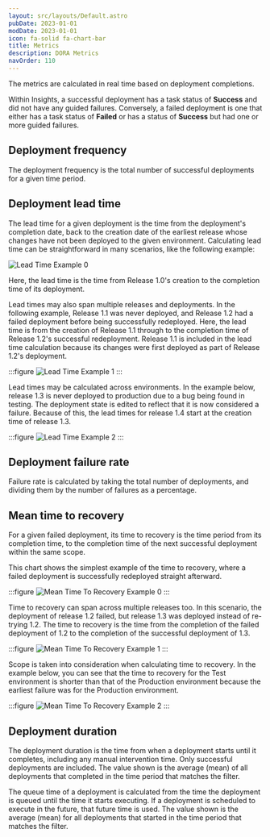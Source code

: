 ```yaml
---
layout: src/layouts/Default.astro
pubDate: 2023-01-01
modDate: 2023-01-01
icon: fa-solid fa-chart-bar
title: Metrics
description: DORA Metrics
navOrder: 110
---
```


The metrics are calculated in real time based on deployment completions.

Within Insights, a successful deployment has a task status of **Success** and did not have any guided failures.  Conversely, a failed deployment is one that either has a task status of **Failed** or has a status of **Success** but had one or more guided failures.

## Deployment frequency

The deployment frequency is the total number of successful deployments for a given time period.

## Deployment lead time

The lead time for a given deployment is the time from the deployment's completion date, back to the creation date of the earliest release whose changes have not been deployed to the given environment.
Calculating lead time can be straightforward in many scenarios, like the following example:

![Lead Time Example 0](/docs/img/insights/images/lead-time-example-0.png) 

Here, the lead time is the time from Release 1.0's creation to the completion time of its deployment.

Lead times may also span multiple releases and deployments.  In the following example, Release 1.1 was never deployed, and Release 1.2 had a failed deployment before being successfully redeployed. Here, the lead time is from the creation of Release 1.1 through to the completion time of Release 1.2's successful redeployment.  Release 1.1 is included in the lead time calculation because its changes were first deployed as part of Release 1.2's deployment.

:::figure
![Lead Time Example 1](/docs/img/insights/images/lead-time-example-1.png)
:::

Lead times may be calculated across environments.  In the example below, release 1.3 is never deployed to production due to a bug being found in testing. The deployment state is edited to reflect that it is now considered a failure.  Because of this, the lead times for release 1.4 start at the creation time of release 1.3.

:::figure
![Lead Time Example 2](/docs/img/insights/images/lead-time-example-2.png)
:::

## Deployment failure rate

Failure rate is calculated by taking the total number of deployments, and dividing them by the number of failures as a percentage.

## Mean time to recovery

For a given failed deployment, its time to recovery is the time period from its completion time, to the completion time of the next successful deployment within the same scope.

This chart shows the simplest example of the time to recovery, where a failed deployment is successfully redeployed straight afterward.

:::figure
![Mean Time To Recovery Example 0](/docs/img/insights/images/mean-time-to-recovery-example-0.png)
:::

Time to recovery can span across multiple releases too.  In this scenario, the deployment of release 1.2 failed, but release 1.3 was deployed instead of re-trying 1.2.  The time to recovery is the time from the completion of the failed deployment of 1.2 to the completion of the successful deployment of 1.3.

:::figure
![Mean Time To Recovery Example 1](/docs/img/insights/images/mean-time-to-recovery-example-1.png)
:::

Scope is taken into consideration when calculating time to recovery.  In the example below, you can see that the time to recovery for the Test environment is shorter than that of the Production environment because the earliest failure was for the Production environment.

:::figure
![Mean Time To Recovery Example 2](/docs/img/insights/images/mean-time-to-recovery-example-2.png)
:::


## Deployment duration

The deployment duration is the time from when a deployment starts until it completes, including any manual intervention time. Only successful deployments are included. The value shown is the average (mean) of all deployments that completed in the time period that matches the filter.
          
The queue time of a deployment is calculated from the time the deployment is queued until the time it starts executing. If a deployment is scheduled to execute in the future, that future time is used. The value shown is the average (mean) for all deployments that started in the time period that matches the filter.